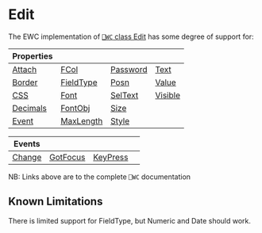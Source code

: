 # Edit

The EWC implementation of [`⎕WC` class Edit](https://help.dyalog.com/19.0/index.htm#GUI/Objects/Edit.htm) has some degree of support for:

| Properties|  |  |  |
|--|--|--|--|
 |  [Attach](https://help.dyalog.com/19.0/index.htm#GUI/Properties/Attach.htm)      |  [FCol](https://help.dyalog.com/19.0/index.htm#GUI/Properties/FCol.htm)            |  [Password](https://help.dyalog.com/19.0/index.htm#GUI/Properties/Password.htm)  |  [Text](https://help.dyalog.com/19.0/index.htm#GUI/Properties/Text.htm)       |
 |  [Border](https://help.dyalog.com/19.0/index.htm#GUI/Properties/Border.htm)      |  [FieldType](https://help.dyalog.com/19.0/index.htm#GUI/Properties/FieldType.htm)  |  [Posn](https://help.dyalog.com/19.0/index.htm#GUI/Properties/Posn.htm)          |  [Value](https://help.dyalog.com/19.0/index.htm#GUI/Properties/Value.htm)     |
 |  [CSS](https://help.dyalog.com/19.0/index.htm#GUI/Properties/CSS.htm)            |  [Font](https://help.dyalog.com/19.0/index.htm#GUI/Properties/Font.htm)            |  [SelText](https://help.dyalog.com/19.0/index.htm#GUI/Properties/SelText.htm)    |  [Visible](https://help.dyalog.com/19.0/index.htm#GUI/Properties/Visible.htm) |
 |  [Decimals](https://help.dyalog.com/19.0/index.htm#GUI/Properties/Decimals.htm)  |  [FontObj](https://help.dyalog.com/19.0/index.htm#GUI/Properties/FontObj.htm)      |  [Size](https://help.dyalog.com/19.0/index.htm#GUI/Properties/Size.htm)          |                                                                               |
 |  [Event](https://help.dyalog.com/19.0/index.htm#GUI/Properties/Event.htm)        |  [MaxLength](https://help.dyalog.com/19.0/index.htm#GUI/Properties/MaxLength.htm)  |  [Style](https://help.dyalog.com/19.0/index.htm#GUI/Properties/Style.htm)        |                                                                               |


| Events|  |  |  |
|--|--|--|--|
 |  [Change](https://help.dyalog.com/19.0/index.htm#GUI/MethodOrEvents/Change.htm)  |  [GotFocus](https://help.dyalog.com/19.0/index.htm#GUI/MethodOrEvents/GotFocus.htm)  |  [KeyPress](https://help.dyalog.com/19.0/index.htm#GUI/MethodOrEvents/KeyPress.htm)  |                                                                                 |

NB: Links above are to the complete `⎕WC` documentation

## Known Limitations

There is limited support for FieldType, but Numeric and Date should work.

                                                    
